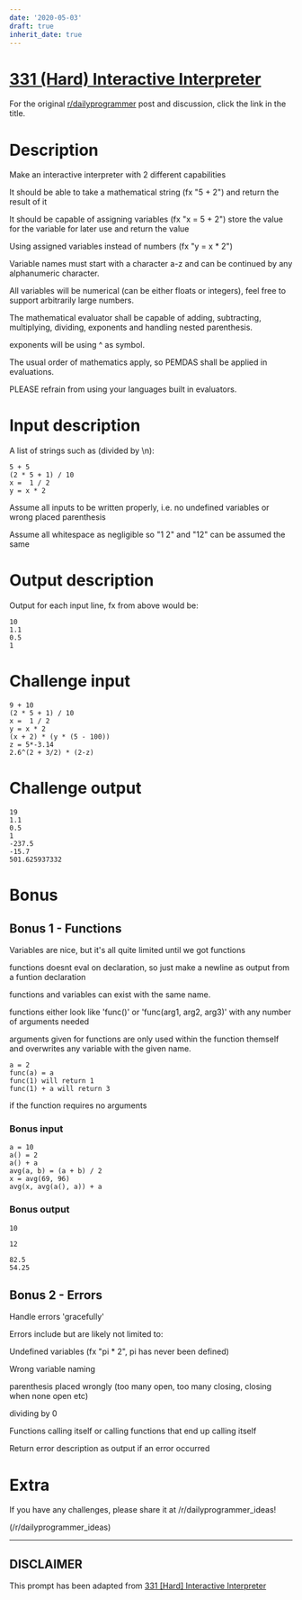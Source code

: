 ```yaml
---
date: '2020-05-03'
draft: true
inherit_date: true
---
```


# [331 (Hard) Interactive Interpreter](https://www.reddit.com/r/dailyprogrammer/comments/7096nu/20170915_challenge_331_hard_interactive/)

For the original [r/dailyprogrammer](https://www.reddit.com/r/dailyprogrammer/) post and discussion, click the link in the title.

# Description
Make an interactive interpreter with 2 different capabilities

It should be able to take a mathematical string (fx "5 + 2") and return the result of it

It should be capable of assigning variables (fx "x = 5 + 2") store the value for the variable for later use and return the value

Using assigned variables instead of numbers (fx "y = x * 2")

Variable names must start with a character a-z and can be continued by any alphanumeric character.

All variables will be numerical (can be either floats or integers), feel free to support arbitrarily large numbers.

The mathematical evaluator shall be capable of adding, subtracting, multiplying, dividing, exponents and handling nested parenthesis.

exponents will be using ^ as symbol.

The usual order of mathematics apply, so PEMDAS shall be applied in evaluations.

PLEASE refrain from using your languages built in evaluators.

# Input description
A list of strings such as (divided by \n):


```
5 + 5
(2 * 5 + 1) / 10
x =  1 / 2
y = x * 2
```
Assume all inputs to be written properly, i.e. no undefined variables or wrong placed parenthesis

Assume all whitespace as negligible so "1 2" and "12" can be assumed the same

# Output description
Output for each input line, fx from above would be:


```
10
1.1
0.5
1
```
# Challenge input

```
9 + 10
(2 * 5 + 1) / 10
x =  1 / 2
y = x * 2
(x + 2) * (y * (5 - 100))
z = 5*-3.14
2.6^(2 + 3/2) * (2-z)
```
# Challenge output

```
19
1.1
0.5
1
-237.5
-15.7
501.625937332
```
# Bonus
## Bonus 1 - Functions
Variables are nice, but it's all quite limited until we got functions

functions doesnt eval on declaration, so just make a newline as output from a funtion declaration

functions and variables can exist with the same name.

functions either look like 'func()' or 'func(arg1, arg2, arg3)' with any number of arguments needed

arguments given for functions are only used within the function themself and overwrites any variable with the given name.


```
a = 2
func(a) = a
func(1) will return 1
func(1) + a will return 3
```
if the function requires no arguments

### Bonus input

```
a = 10
a() = 2
a() + a
avg(a, b) = (a + b) / 2
x = avg(69, 96)
avg(x, avg(a(), a)) + a
```
### Bonus output

```
10

12

82.5
54.25
```
## Bonus 2 - Errors
Handle errors 'gracefully'

Errors include but are likely not limited to:

Undefined variables (fx "pi * 2", pi has never been defined)

Wrong variable naming

parenthesis placed wrongly (too many open, too many closing, closing when none open etc)

dividing by 0

Functions calling itself or calling functions that end up calling itself

Return error description as output if an error occurred

# Extra
If you have any challenges, please share it at /r/dailyprogrammer_ideas!

(/r/dailyprogrammer_ideas)

----
## **DISCLAIMER**
This prompt has been adapted from [331 [Hard] Interactive Interpreter](https://www.reddit.com/r/dailyprogrammer/comments/7096nu/20170915_challenge_331_hard_interactive/
)

